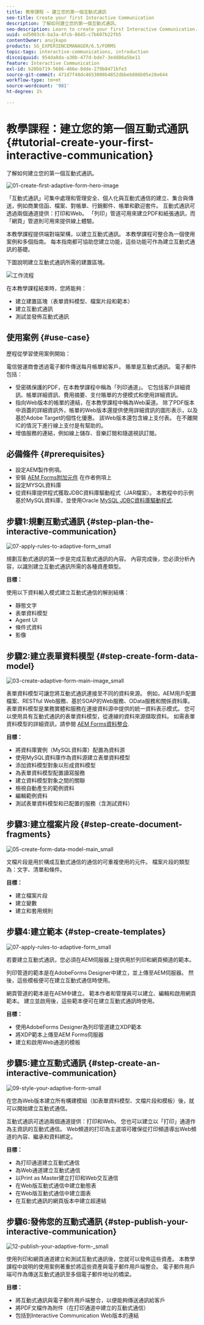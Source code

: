 ```yaml
---
title: 教學課程 — 建立您的第一個互動式通訊
seo-title: Create your first Interactive Communication
description: 了解如何建立您的第一個互動式通訊。
seo-description: Learn to create your first Interactive Communication.
uuid: ed5003c6-ba3a-4fcb-8645-c7b607b22fb5
contentOwner: anujkapo
products: SG_EXPERIENCEMANAGER/6.5/FORMS
topic-tags: interactive-communications, introduction
discoiquuid: 954da8da-a30b-477d-bde7-3edd86a5be11
feature: Interactive Communication
exl-id: b20bb719-5686-466e-8dde-279b8471bfe3
source-git-commit: 471d7f48dc4653000b4852dbbeb886b05e28e644
workflow-type: tm+mt
source-wordcount: '981'
ht-degree: 1%

---
```


# 教學課程：建立您的第一個互動式通訊 {#tutorial-create-your-first-interactive-communication}

了解如何建立您的第一個互動式通訊。

![01-create-first-adaptive-form-hero-image](assets/01-create-first-adaptive-form-hero-image.png)

「互動式通訊」可集中處理和管理安全、個人化與互動式通信的建立、集合與傳送，例如商業信函、檔案、對帳單、行銷郵件、帳單和歡迎套件。 互動式通訊可透過兩個通道提供：打印和Web。 「列印」管道可用來建立PDF和紙張通訊，而「網頁」管道則可用來提供線上體驗。

本教學課程提供端對端架構，以建立互動式通訊。 本教學課程可整合為一個使用案例和多個指南。 每本指南都可協助您建立功能，這些功能可作為建立互動式通訊的基礎。

下圖說明建立互動式通訊所需的建置區塊。

![工作流程](assets/workflow.gif)

在本教學課程結束時，您將能夠：

* 建立建置區塊（表單資料模型、檔案片段和範本）
* 建立互動式通訊
* 測試並發佈互動式通訊

## 使用案例 {#use-case}

歷程從學習使用案例開始：

電信營運商會透過電子郵件傳送每月帳單給客戶。 賬單是互動式通訊。 電子郵件包括：

* 受密碼保護的PDF，在本教學課程中稱為「列印通道」。 它包括客戶詳細資訊、帳單詳細資訊、費用摘要、支付賬單的方便模式和使用詳細資訊。
* 指向Web版本的帳單的連結，在本教學課程中稱為Web渠道。 除了PDF版本中涵蓋的詳細資訊外，帳單的Web版本還提供使用詳細資訊的圖形表示，以及基於Adobe Target的個性化優惠。 該Web版本還包含線上支付表。 在不離開IC的情況下進行線上支付是有幫助的。
* 增值服務的連結，例如線上儲存、音樂訂閱和隨選視訊訂閱。

## 必備條件 {#prerequisites}

* 設定AEM製作例項。
* 安裝 [AEM Forms附加元件](/help/forms/using/installing-configuring-aem-forms-osgi.md) 在作者例項上
* 設定MYSQL資料庫
* 從資料庫提供程式獲取JDBC資料庫驅動程式（JAR檔案）。 本教程中的示例基於MySQL資料庫，並使用Oracle [MySQL JDBC資料庫驅動程式](https://dev.mysql.com/downloads/connector/j/5.1.html).

## 步驟1:規劃互動式通訊 {#step-plan-the-interactive-communication}

![07-apply-rules-to-adaptive-form_small](assets/07-apply-rules-to-adaptive-form_small.png)

規劃互動式通訊的第一步是完成互動式通訊的內容。 內容完成後，您必須分析內容，以識別建立互動式通訊所需的各種資產類型。

**目標：**

使用以下資料輸入模式建立互動式通信的解剖結構：

* 靜態文字
* 表單資料模型
* Agent UI
* 條件式資料
* 影像

[ ](/help/forms/using/planning-interactive-communications.md)

## 步驟2:建立表單資料模型 {#step-create-form-data-model}

![03-create-adaptive-form-main-image_small](assets/03-create-adaptive-form-main-image_small.png)

表單資料模型可讓您將互動式通訊連接至不同的資料來源。 例如，AEM用戶配置檔案、RESTful Web服務、基於SOAP的Web服務、OData服務和關係資料庫。 表單資料模型是業務實體和服務在連接資料源中提供的統一資料表示模式。 您可以使用具有互動式通訊的表單資料模型，從連線的資料來源擷取資料。 如需表單資料模型的詳細資訊，請參閱 [AEM Forms資料整合](/help/forms/using/data-integration.md).

**目標：**

* 將資料庫實例（MySQL資料庫）配置為資料源
* 使用MySQL資料庫作為資料源建立表單資料模型
* 添加資料模型對象以形成資料模型
* 為表單資料模型配置讀寫服務
* 建立資料模型對象之間的關聯
* 檢視自動產生的範例資料
* 編輯範例資料
* 測試表單資料模型和已配置的服務（含測試資料）

[ ](/help/forms/using/create-form-data-model0.md)

## 步驟3:建立檔案片段 {#step-create-document-fragments}

![05-create-form-data-model-main_small](assets/05-create-form-data-model-main_small.png)

文檔片段是用於構成互動式通信的通信的可重複使用的元件。 檔案片段的類型為：文字、清單和條件。

**目標：**

* 建立檔案片段
* 建立變數
* 建立和套用規則

[ ](/help/forms/using/create-document-fragments.md)

## 步驟4:建立範本 {#step-create-templates}

![07-apply-rules-to-adaptive-form_small](assets/07-apply-rules-to-adaptive-form_small.png)

若要建立互動式通訊，您必須在AEM伺服器上提供用於列印和網頁頻道的範本。

列印管道的範本是在AdobeForms Designer中建立，並上傳至AEM伺服器。 然後，這些模板便可在建立互動式通信時使用。

網頁管道的範本是在AEM中建立。 範本作者和管理員可以建立、編輯和啟用網頁範本。 建立並啟用後，這些範本便可在建立互動式通訊時使用。

**目標：**

* 使用AdobeForms Designer為列印管道建立XDP範本
* 將XDP範本上傳至AEM Forms伺服器
* 建立和啟用Web通道的模板

[ ](/help/forms/using/create-templates-print-web.md)

## 步驟5:建立互動式通訊 {#step-create-an-interactive-communication}

![09-style-your-adaptive-form-small](assets/09-style-your-adaptive-form-small.png)

在您為Web版本建立所有構建模組（如表單資料模型、文檔片段和模板）後，就可以開始建立互動式通信。

互動式通訊可透過兩個通道提供：打印和Web。 您也可以建立以「打印」通道作為主資訊的互動式通信。 Web頻道的打印為主選項可確保從打印頻道導出Web頻道的內容、繼承和資料綁定。

**目標：**

* 為打印通道建立互動式通信
* 為Web通道建立互動式通信
* 以Print as Master建立打印和Web交互通信
* 在Web版互動式通信中建立動態表
* 在Web版互動式通信中建立圖表
* 在互動式通訊的網頁版本中建立超連結

[ ](/help/forms/using/create-interactive-communication0.md)

## 步驟6:發佈您的互動式通訊 {#step-publish-your-interactive-communication}

![12-publish-your-adaptive-form-_small](assets/12-publish-your-adaptive-form-_small.png)

使用列印和網頁通道建立和測試互動式通訊後，您就可以發佈這些資產。 本教學課程中說明的使用案例著重於將這些資產與電子郵件用戶端整合。 電子郵件用戶端可作為傳送互動式通訊至多個電子郵件地址的橋梁。

**目標：**

* 將互動式通訊與電子郵件用戶端整合，以便能夠傳送通訊給客戶
* 將PDF文檔作為附件（在打印通道中建立的互動式通信）
* 包括到Interactive Communication Web版本的連結
